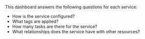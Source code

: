 This dashboard answers the following questions for each service:

- How is the service configured?
- What tags are applied?
- How many tasks are there for the service?
- What relationships does the service have with other resources?